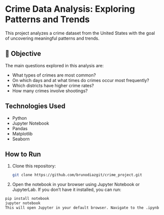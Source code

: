 # Crime Data Analysis: Exploring Patterns and Trends

This project analyzes a crime dataset from the United States with the goal of uncovering meaningful patterns and trends.

## 📌 Objective

The main questions explored in this analysis are:

- What types of crimes are most common?
- On which days and at what times do crimes occur most frequently?
- Which districts have higher crime rates?
- How many crimes involve shootings?

## Technologies Used

- Python
- Jupyter Notebook
- Pandas
- Matplotlib
- Seaborn

## How to Run

1. Clone this repository:
   ```bash
   git clone https://github.com/brunodiazgit/crime_project.git
   
2. Open the notebook in your browser using Jupyter Notebook or JupyterLab.
If you don’t have it installed, you can run:

  ```bash
pip install notebook
jupyter notebook
This will open Jupyter in your default browser. Navigate to the .ipynb file to start the analysis.
